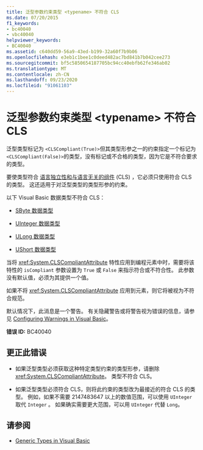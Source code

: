 ```yaml
---
title: 泛型参数约束类型 <typename> 不符合 CLS
ms.date: 07/20/2015
f1_keywords:
- bc40040
- vbc40040
helpviewer_keywords:
- BC40040
ms.assetid: c640dd59-56a9-43ed-b199-32a60f7b9b06
ms.openlocfilehash: e3eb1c1bee1c0deed482ac7bd841b7b042cee273
ms.sourcegitcommit: bf5c5850654187705bc94cc40ebfb62fe346ab02
ms.translationtype: MT
ms.contentlocale: zh-CN
ms.lasthandoff: 09/23/2020
ms.locfileid: "91061103"
---
```

# <a name="generic-parameter-constraint-type-typename-is-not-cls-compliant"></a>泛型参数约束类型 \<typename> 不符合 CLS

泛型类型标记为 `<CLSCompliant(True)>`但其类型形参之一的约束指定一个标记为 `<CLSCompliant(False)>`的类型，没有标记或不合格的类型，因为它是不符合要求的类型。  
  
 要使类型符合 [语言独立性和与语言无关的组件](../../standard/language-independence-and-language-independent-components.md) (CLS) ，它必须只使用符合 CLS 的类型。 这还适用于对泛型类型的类型形参的约束。  
  
 以下 Visual Basic 数据类型不符合 CLS：  
  
- [SByte 数据类型](../language-reference/data-types/sbyte-data-type.md)  
  
- [UInteger 数据类型](../language-reference/data-types/uinteger-data-type.md)  
  
- [ULong 数据类型](../language-reference/data-types/ulong-data-type.md)  
  
- [UShort 数据类型](../language-reference/data-types/ushort-data-type.md)  
  
 当将 <xref:System.CLSCompliantAttribute> 特性应用到编程元素中时，需要将该特性的 `isCompliant` 参数设置为 `True` 或 `False` 来指示符合或不符合性。 此参数没有默认值，必须为其提供一个值。  
  
 如果不将 <xref:System.CLSCompliantAttribute> 应用到元素，则它将被视为不符合规范。  
  
 默认情况下，此消息是一个警告。 有关隐藏警告或将警告视为错误的信息，请参见 [Configuring Warnings in Visual Basic](/visualstudio/ide/configuring-warnings-in-visual-basic)。  
  
 **错误 ID:** BC40040  
  
## <a name="to-correct-this-error"></a>更正此错误  
  
- 如果泛型类型必须获取这种特定类型约束的类型形参，请删除 <xref:System.CLSCompliantAttribute>。 类型不符合 CLS。  
  
- 如果泛型类型必须符合 CLS，则将此约束的类型改为最接近的符合 CLS 的类型。 例如，如果不需要 2147483647 以上的数值范围，可以使用 `UInteger` 取代 `Integer` 。 如果确实需要更大范围，可以用 `UInteger` 代替 `Long`。  
  
## <a name="see-also"></a>请参阅

- [Generic Types in Visual Basic](../programming-guide/language-features/data-types/generic-types.md)
